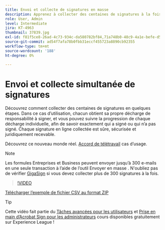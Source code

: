 ```yaml
---
title: Envoi et collecte de signatures en masse
description: Apprenez à collecter des centaines de signatures à la fois pour n’importe quel document en quelques étapes
role: User, Admin
level: Intermediate
jira: KT-4963
thumbnail: 37839.jpg
exl-id: f81f5ce8-26ad-4c73-934c-da580782bf84,71a748b0-48c9-4a1e-befe-d5f311d6c05e
source-git-commit: ad54f7afa78b0fbb31eccf455723a8890cb92355
workflow-type: tm+mt
source-wordcount: '188'
ht-degree: 0%

---
```


# Envoi et collecte simultanée de signatures

Découvrez comment collecter des centaines de signatures en quelques étapes. Dans ce cas d’utilisation, chacun obtient sa propre décharge de responsabilité à signer, et vous pouvez suivre la progression de chaque décharge individuelle, afin de savoir exactement qui a signé ou qui n’a pas signé. Chaque signature en ligne collectée est sûre, sécurisée et juridiquement recevable.

Découvrez ce nouveau monde réel. [Accord de télétravail](https://experienceleague.adobe.com/docs/document-cloud-learn/sign-learning-hub/expand/recipes/gov/usecasegovtelework.html?lang=en) cas d’usage.

>[!NOTE]
>
>Les formules Entreprises et Business peuvent envoyer jusqu’à 300 e-mails en une seule transaction à l’aide de l’outil Envoyer en masse . N&#39;oubliez pas de vérifier [GigaSign](https://experienceleague.adobe.com/docs/document-cloud-learn/sign-learning-hub/develop/custom/gigasign.html?lang=en) si vous devez collecter plus de 300 signatures à la fois.

>[!VIDEO](https://video.tv.adobe.com/v/33655?quality=12&learn=on&hidetitle=true)

[Télécharger l’exemple de fichier CSV au format ZIP](../assets/megasign_merge_sample.zip)

>[!TIP]
>
>Cette vidéo fait partie du [Tâches avancées pour les utilisateurs](https://experienceleague.adobe.com/?recommended=Sign-U-1-2020.3) et [Prise en main d’Acrobat Sign pour les administrateurs](https://experienceleague.adobe.com/?recommended=Sign-A-1-2020.2) cours disponibles gratuitement sur Experience League !
